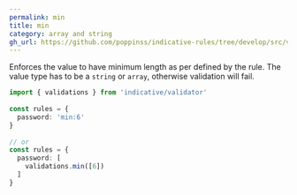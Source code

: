 ```yaml
---
permalink: min
title: min
category: array and string
gh_url: https://github.com/poppinss/indicative-rules/tree/develop/src/validations/array-and-string/min.ts
---
```


Enforces the value to have minimum length as per defined by the rule. The
value type has to be a `string` or `array`, otherwise validation will
fail.
 
```ts
import { validations } from 'indicative/validator'
 
const rules = {
  password: 'min:6'
}
 
// or
const rules = {
  password: [
    validations.min([6])
  ]
}
```